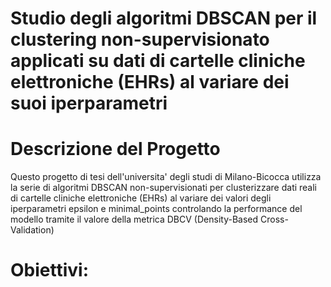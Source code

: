 # Studio degli algoritmi DBSCAN per il clustering non-supervisionato applicati su dati di cartelle cliniche elettroniche (EHRs) al variare dei suoi iperparametri 

# Descrizione del Progetto 
Questo progetto di tesi dell'universita' degli studi di Milano-Bicocca utilizza la serie di algoritmi DBSCAN non-supervisionati per clusterizzare dati reali di cartelle cliniche elettroniche (EHRs) 
al variare dei valori degli iperparametri epsilon e minimal_points controlando la performance del modello tramite il valore della metrica DBCV (Density-Based Cross-Validation)

# Obiettivi:
 
